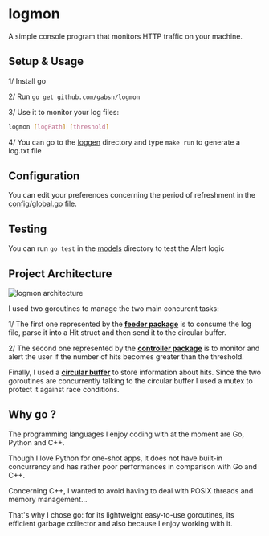 # logmon

A simple console program that monitors HTTP traffic on your machine.

## Setup & Usage

1/ Install go

2/ Run ```go get github.com/gabsn/logmon```

3/ Use it to monitor your log files:
```bash
logmon [logPath] [threshold]
```
4/ You can go to the [loggen](loggen) directory and type ```make run``` to generate a log.txt file

## Configuration

You can edit your preferences concerning the period of refreshment in the [config/global.go](config/global.go) file.

## Testing

You can run ```go test``` in the [models](models) directory to test the Alert logic

## Project Architecture

![logmon architecture](docs/logmon_architecture.png)

I used two goroutines to manage the two main concurent tasks:

1/ The first one represented by the [__feeder package__](feeder) is to consume the log file, parse it into a Hit struct and then send it to the circular buffer.

2/ The second one represented by the [__controller package__](controller) is to monitor and alert the user if the number of hits becomes greater than the threshold.

Finally, I used a [__circular buffer__](models/circularbuffer.go) to store information about hits. Since the two goroutines are concurrently talking to the circular buffer I used a mutex to protect it against race conditions.

## Why go ?

The programming languages I enjoy coding with at the moment are Go, Python and C++.

Though I love Python for one-shot apps, it does not have built-in concurrency and has rather poor performances in comparison with Go and C++.

Concerning C++, I wanted to avoid having to deal with POSIX threads and memory management...

That's why I chose go: for its lightweight easy-to-use goroutines, its efficient garbage collector and also because I enjoy working with it.


